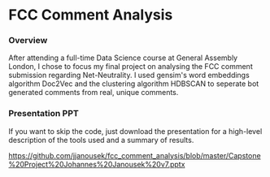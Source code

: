 # FCC Comment Analysis

### Overview

After attending a full-time Data Science course at General Assembly London, I chose to focus my final project on analysing the FCC comment submission regarding Net-Neutrality. I used gensim's word embeddings algorithm Doc2Vec and the clustering algorithm HDBSCAN to seperate bot generated comments from real, unique comments.

### Presentation PPT

If you want to skip the code, just download the presentation for a high-level description of the tools used and a summary of results.

https://github.com/jjanousek/fcc_comment_analysis/blob/master/Capstone%20Project%20Johannes%20Janousek%20v7.pptx
